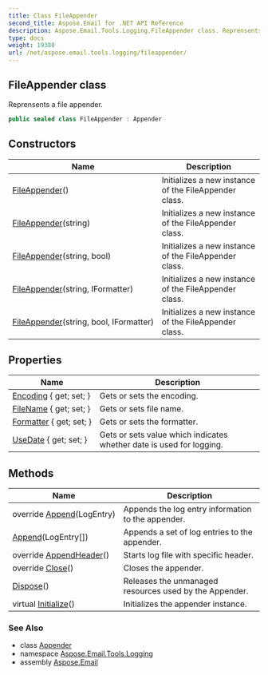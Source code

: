 ```yaml
---
title: Class FileAppender
second_title: Aspose.Email for .NET API Reference
description: Aspose.Email.Tools.Logging.FileAppender class. Reprensents a file appender
type: docs
weight: 19380
url: /net/aspose.email.tools.logging/fileappender/
---
```

## FileAppender class

Reprensents a file appender.

```csharp
public sealed class FileAppender : Appender
```

## Constructors

| Name | Description |
| --- | --- |
| [FileAppender](fileappender/#constructor)() | Initializes a new instance of the FileAppender class. |
| [FileAppender](fileappender/#constructor_1)(string) | Initializes a new instance of the FileAppender class. |
| [FileAppender](fileappender/#constructor_3)(string, bool) | Initializes a new instance of the FileAppender class. |
| [FileAppender](fileappender/#constructor_2)(string, IFormatter) | Initializes a new instance of the FileAppender class. |
| [FileAppender](fileappender/#constructor_4)(string, bool, IFormatter) | Initializes a new instance of the FileAppender class. |

## Properties

| Name | Description |
| --- | --- |
| [Encoding](../../aspose.email.tools.logging/fileappender/encoding/) { get; set; } | Gets or sets the encoding. |
| [FileName](../../aspose.email.tools.logging/fileappender/filename/) { get; set; } | Gets or sets file name. |
| [Formatter](../../aspose.email.tools.logging/appender/formatter/) { get; set; } | Gets or sets the formatter. |
| [UseDate](../../aspose.email.tools.logging/fileappender/usedate/) { get; set; } | Gets or sets value which indicates whether date is used for logging. |

## Methods

| Name | Description |
| --- | --- |
| override [Append](../../aspose.email.tools.logging/fileappender/append/#append)(LogEntry) | Appends the log entry information to the appender. |
| [Append](../../aspose.email.tools.logging/fileappender/append/#append_1)(LogEntry[]) | Appends a set of log entries to the appender. |
| override [AppendHeader](../../aspose.email.tools.logging/fileappender/appendheader/)() | Starts log file with specific header. |
| override [Close](../../aspose.email.tools.logging/fileappender/close/)() | Closes the appender. |
| [Dispose](../../aspose.email.tools.logging/appender/dispose/)() | Releases the unmanaged resources used by the Appender. |
| virtual [Initialize](../../aspose.email.tools.logging/appender/initialize/)() | Initializes the appender instance. |

### See Also

* class [Appender](../appender/)
* namespace [Aspose.Email.Tools.Logging](../../aspose.email.tools.logging/)
* assembly [Aspose.Email](../../)


